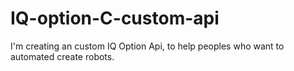 # IQ-option-C-custom-api
I'm creating an custom IQ Option Api, to help peoples who want to automated create robots.
